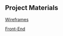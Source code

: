 ## Project Materials

[Wireframes](ftp://tomh@ftp.tomhanlon.net/public_html/fivehundredrecords.com/projects/63sp/assets/wireframes/63rd%20Street%20Productions%20Wireframes.pdf)

[Front-End](http://fivehundredrecords.com/projects/63sp/)